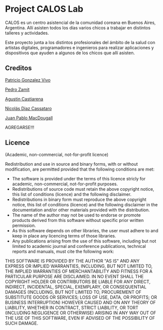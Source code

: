 # Project CALOS Lab

CALOS es un centro asistencial de la comunidad coreana en Buenos Aires, Argentina. Allí asisten todos los días varios chicos a trabajar en distintos talleres y actividades. 

Este proyecto junta a los distintos profesionales del ámbito de la salud con artistas digitales, programadores e ingenieros para realizar aplicaciones y dispositivos que ayuden a algunos de los chicos que allí asisten. 


## Creditos

[Patricio Gonzalez Vivo](http://www.patriciogonzalezvivo.com)

[Pedro Zamit]()

[Agustin Castiarena]()

[Nicolás Diaz Cassataro]()

[Juan Pablo MacDougall](http://www.ofmac.blogspot.com.ar)

AGREGARSE!!!



## Licence
(Academic, non-commercial, not-for-profit licence)

Redistribution and use in source and binary forms, with or without 
modification, are permitted provided that the following conditions are met:

* The software is provided under the terms of this licence stricly for academic, non-commercial, not-for-profit purposes.
* Redistributions of source code must retain the above copyright notice, this list of conditions (licence) and the following disclaimer.
* Redistributions in binary form must reproduce the above copyright notice, this list of conditions (licence) and the following disclaimer in the documentation and/or other materials provided with the distribution.
* The name of the author may not be used to endorse or promote products derived from this software without specific prior written permission.
* As this software depends on other libraries, the user must adhere to and keep in place any licencing terms of those libraries.
* Any publications arising from the use of this software, including but not limited to academic journal and conference publications, technical reports and manuals, must cite the following work:

THIS SOFTWARE IS PROVIDED BY THE AUTHOR "AS IS" AND ANY EXPRESS OR IMPLIED 
WARRANTIES, INCLUDING, BUT NOT LIMITED TO, THE IMPLIED WARRANTIES OF 
MERCHANTABILITY AND FITNESS FOR A PARTICULAR PURPOSE ARE DISCLAIMED. IN NO 
EVENT SHALL THE COPYRIGHT HOLDER OR CONTRIBUTORS BE LIABLE FOR ANY DIRECT, 
INDIRECT, INCIDENTAL, SPECIAL, EXEMPLARY, OR CONSEQUENTIAL DAMAGES (INCLUDING, 
BUT NOT LIMITED TO, PROCUREMENT OF SUBSTITUTE GOODS OR SERVICES; LOSS OF USE, 
DATA, OR PROFITS; OR BUSINESS INTERRUPTION) HOWEVER CAUSED AND ON ANY THEORY 
OF LIABILITY, WHETHER IN CONTRACT, STRICT LIABILITY, OR TORT (INCLUDING 
NEGLIGENCE OR OTHERWISE) ARISING IN ANY WAY OUT OF THE USE OF THIS SOFTWARE, 
EVEN IF ADVISED OF THE POSSIBILITY OF SUCH DAMAGE.
